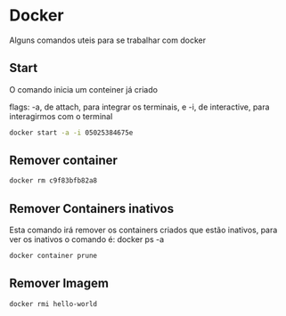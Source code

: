 # Docker

Alguns comandos uteis para se trabalhar com docker

## Start

O comando inicia um conteiner já criado

flags: -a, de attach, para integrar os terminais, e -i, de interactive, para interagirmos com o terminal

```bash
docker start -a -i 05025384675e
```

## Remover container

```bash
docker rm c9f83bfb82a8
```

## Remover Containers inativos

Esta comando irá remover os containers criados que estão inativos, para ver os inativos o comando é:
docker ps -a

```bash
docker container prune
```

## Remover Imagem

```bash
docker rmi hello-world
```